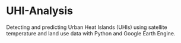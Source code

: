 # UHI-Analysis
Detecting and predicting Urban Heat Islands (UHIs) using satellite temperature and land use data with Python and Google Earth Engine.
